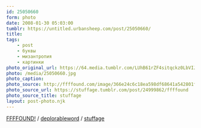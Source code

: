 ```yaml
---
id: 25050660
form: photo
date: 2008-01-30 05:03:00
tumblr: https://untitled.urbansheep.com/post/25050660/
title:
tags:
    - post
    - буквы
    - мизантропия
    - картинки
photo_original_url: https://64.media.tumblr.com/LUhB61rZF4sitqckz0LbVIJt_500.jpg
photo: /media/25050660.jpg
photo_caption: 
photo_source: http://ffffound.com/image/366e24c6c18ea598df68641a542801f5ac69fb19
photo_source_url: https://stuffage.tumblr.com/post/24999862/ffffound
photo_source_title: stuffage
layout: post-photo.njk
---
```


<p><a href="http://ffffound.com/image/366e24c6c18ea598df68641a542801f5ac69fb19">FFFFOUND!</a> / <a href="http://thedeplorableword.net/post/25037574">deplorableword</a> / <a href="http://stuffage.tumblr.com/post/24999862">stuffage</a></p>

